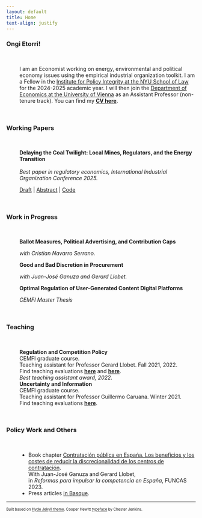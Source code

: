 ```yaml
---
layout: default
title: Home
text-align: justify
---
```


<!---  Define the .indented style to call it later  --->
<style>
.indented {
  margin-left: 2.5em;
}
</style>

<!---  Picture on the top of the website  --->
<p align="center">
   <!--- <img width="300" height=auto src="/photos/PELLO (88).jpg"> ---> <!---  horizontal pic  --->
   <!--- <img width="400" height=auto src="/photos/PELLO (82).jpg"> ---> <!---  horizontal pic, close face  --->
   <!--- <img width="300" height=auto src="/photos/PELLO (88) black_white.jpg"> ---> <!---  horizontal pic, black and white  ---> 
   <!--- <img width="200" height=auto src="/photos/PELLO (53).jpg">  ---> <!---  vertical pic  --->
</p>

<!---  Blank line  --->
<!--- <br/> --->

<h3 id="welcome">Ongi Etorri!</h3>
<br/>
<dl>
  <dd class="indented">
    I am an Economist working on energy, environmental and political economy issues using the empirical industrial organization toolkit. 
    <!-- I just completed my PhD in Economics at <a href="https://www.cemfi.es/" target="_blank">CEMFI</a>. -->
    I am a Fellow in the <a href="https://policyintegrity.org" target="_blank">Institute for Policy Integrity at the NYU School of Law</a> for the 2024-2025 academic year. 
    I will then join the <a href="https://econ.univie.ac.at" target="_blank">Department of Economics at the University of Vienna</a> as an Assistant Professor (non-tenure track).
    You can find my <strong><a href="resume/pello_resume.pdf" target="_blank">CV here</a></strong>.
  </dd>
</dl>

<!--  My main interests lie in the fields of industrial organization, energy/environmental economics and political economy. -->

<!-- Social buttons: twitter, github, linkedin... -->
<!---  target="_blank": The links pop um in new tabs  --->
<!---  style="float: left; margin-right: 30px;": Allows for space between icons  --->
<!--- <a href="/documents/CV.pdf" target="_blank"><img src="/icons/file-solid.svg" style="display: inline-block; margin-right: 20px;" width="25" height="25" class="filter-gray-dark"></a><a href="mailto:pello.aspuru@cemfi.edu.es"><img src="/icons/envelope-solid.svg" style="display: inline-block; margin-right: 20px;" width="25" height="25" class="filter-gray-dark"></a><a href="https://github.com/pelloaspuru" target="_blank"><img src="/icons/github.svg" style= "display: inline-block; margin-right: 20px;" width="25" height="25" class="filter-gray-dark"></a><a href="https://github.com/pelloaspuru" target="_blank"><img src="/icons/google.svg" style= "display: inline-block; margin-right: 20px;" width="25" height="25" class="filter-gray-dark"></a><a href="https://twitter.com/pelloaspuru" target="_blank"><img src="/icons/twitter.svg" style="display: inline-block; margin-right: 20px;" width="25" height="25" class="filter-gray-dark"></a><a href="https://www.linkedin.com/in/pelloaspuru" target="_blank"><img src="/icons/linkedin.svg" style = "display: inline-block; margin-right: 0px;" width="25" height="25" class="filter-gray-dark"></a>
 --->
<!-- Social buttons: twitter, github, linkedin... -->
<!-- {% include social_links.html %} -->
<!---
<dd> <h4> References </h4>
    <ul>
   <li> <strong><a href="https://gllobet.github.io" target="_blank">Gerard Llobet</a></strong> Associate professor with tenure, CEMFI. </li>
   <li> <strong><a href="https://mreguant.github.io" target="_blank">Mar Reguant</a></strong> Professor, Northwestern University and BSE. </li>
   <li> <strong><a href="https://sites.google.com/view/dmitry-arkhangelsky/home" target="_blank">Dmitry Arkhangelsky</a></strong> Associate professor, CEMFI. </li>
   <li> <strong><a href="https://www.gautamgowrisankaran.com" target="_blank">Gautam Gowrisankaran</a></strong> Professor, Columbia University. </li>
    </ul>
</dd>
--->
<!---  Blank line  --->

<br/>
<h3 id="working-papers">Working Papers</h3>
<br/>

<dl>
  <dt class="indented">
    <strong><p class="indented" style="margin: 0;">Delaying the Coal Twilight: Local Mines, Regulators, and the Energy Transition</p></strong>
  </dt>
  <dd class="indented"> <br>
    <i>Best paper in regulatory economics, International Industrial Organization Conference 2025.</i> <br>
    <p>
      <a href="papers/main.pdf" target="_blank">Draft</a> |
      <a href="javascript:void(0);" onclick="toggle('abstract_coal')">Abstract</a> |
      <a href="https://github.com/pelloaspuru/coal" target="_blank">Code</a>
    </p>
    <div id="abstract_coal" style="display:none;">
      <p>Coal is the first source of electricity worldwide, yet it is also the most polluting.
      Since 2010, the US has experienced a sharp reduction in natural gas prices, a close coal substitute.
      However, coal power plants invested $29 billion in upgrades between 2008 and 2019. 
      This paper aims to reconcile these two seemingly contradictory facts through a novel mechanism: the protection of local coal mines by electricity regulators.
      According to this mechanism, regulators from mining states encouraged coal plant upgrades that enabled the plants to keep procuring from the state's mines.
      Coal plant upgrades often translated into higher electricity prices, harming consumer welfare.
      Moreover, the upgrades extended the lifetime of the coal power plants, delaying their replacement and preventing substantial CO2 emission reductions.
      This paper combines reduced-form and structural estimation methods to find that, absent the coal protection channel, total US coal plant capacity in 2030 would have been 7% lower.</p>
    </div>
  </dd>
</dl>


<!---  Blank line  --->
<br/>

<h3>Work in Progress</h3>
<br/>

<dl>
  <dt class="indented"><strong><p class="indented" style="margin: 0;">Ballot Measures, Political Advertising, and Contribution Caps</p></strong></dt>
  <dd class="indented"><p><i>with Cristian Navarro Serrano.</i></p></dd>
  <dt class="indented"><strong><p class="indented" style="margin: 0;">Good and Bad Discretion in Procurement</p></strong></dt>
  <dd class="indented"><p><i>with Juan-José Ganuza and Gerard Llobet.</i></p></dd>
  <dt class="indented"><strong><p class="indented" style="margin: 0;">Optimal Regulation of User-Generated Content Digital Platforms</p></strong></dt>
  <dd class="indented"><p><i>CEMFI Master Thesis</i></p></dd>
</dl>

<!---  Blank line  --->
<br/>

<h3 id="teaching">Teaching</h3>
<br/>
<dl>
  <dt class="indented"><strong><p class="indented" style="margin: 0;">Regulation and Competition Policy</p></strong></dt>
  <dd class="indented">
    CEMFI graduate course. <br>
    Teaching assistant for Professor Gerard Llobet. Fall 2021, 2022. <br>
    Find teaching evaluations <strong><a href="teaching/2020_21_RCP_TA_evaluation.pdf" target="_blank">here</a></strong> and
    <strong><a href="teaching/2021_22_RCP_TA_evaluation.pdf" target="_blank">here</a></strong>. <br>
    <i>Best teaching assistant award, 2022.</i>
  </dd>

  <dt class="indented"><strong><p class="indented" style="margin: 0;">Uncertainty and Information</p></strong></dt>
  <dd class="indented">
    CEMFI graduate course. <br>
    Teaching assistant for Professor Guillermo Caruana. Winter 2021. <br>
    Find teaching evaluations <strong><a href="teaching/2020_21_UA_TA_evaluation.pdf" target="_blank">here</a></strong>.
  </dd>
</dl>

<!---  Blank line  --->
<br/>

<h3 id="policy-work-and-others">Policy Work and Others</h3>
<br/>
<dl>
  <dd class="indented">
    <ul>
      <li>
        Book chapter <a href="https://www.funcas.es/articulos/contratacion-publica-en-espana-los-beneficios-y-los-costes-de-reducir-la-discrecionalidad-de-los-centros-de-contratacion/" target="_blank">
        Contratación pública en Espańa. Los beneficios y los costes de reducir la discrecionalidad de los centros de contratación</a>. <br>
        With Juan-José Ganuza and Gerard Llobet, <br>
        in <i>Reformas para impulsar la competencia en España</i>, FUNCAS 2023.
      </li>
      <li>
        Press articles <a href="https://www.enpresabidea.eus/autor/pello-aspuru-lopez-munain_19530_115.html" target="_blank">in Basque</a>.
      </li>
    </ul>
  </dd>
</dl>

---
<sup><sub>Built based on <a href="https://github.com/poole/hyde" target="_blank">Hyde Jekyll theme</a>. Cooper Hewitt <a href="https://www.cooperhewitt.org/open-source-at-cooper-hewitt/cooper-hewitt-the-typeface-by-chester-jenkins/" target="_blank">typeface</a> by Chester Jenkins.<sub><sup>

<!---  This is for the Abstract button  --->
<script>
function toggle(id) {
  const el = document.getElementById(id);
  if (el.style.display === "none") {
    el.style.display = "block";
  } else {
    el.style.display = "none";
  }
}
</script>



